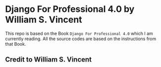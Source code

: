 # Django For Professional 4.0 by William S. Vincent

This repo is based on the Book `Django For Professional 4.0` which I am currently reading. All the source codes are based on the instructions from that Book.

## Credit to William S. Vincent
